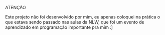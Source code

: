 ATENÇÃO

Este projeto não foi desenvolvido por mim, eu apenas coloquei na prática o que estava sendo passado nas aulas da NLW, que foi um evento de aprendizado em programação importante pra mim :]
